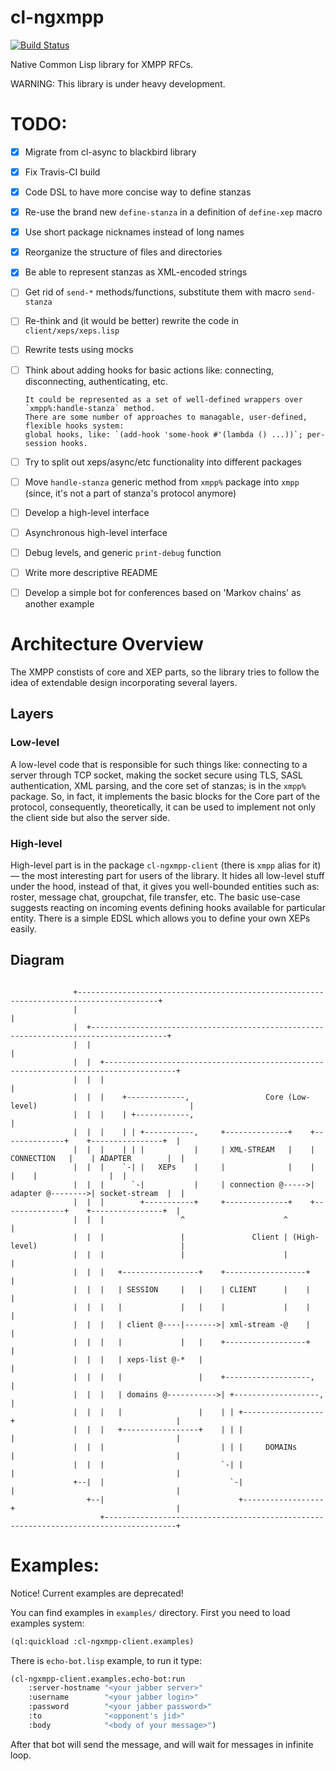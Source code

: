 # cl-ngxmpp


[![Build Status](https://travis-ci.org/grouzen/cl-ngxmpp.svg?branch=development)](https://travis-ci.org/grouzen/cl-ngxmpp)

Native Common Lisp library for XMPP RFCs.

WARNING: This library is under heavy development.

# TODO:

- [X] Migrate from cl-async to blackbird library
- [X] Fix Travis-CI build
- [X] Code DSL to have more concise way to define stanzas
- [X] Re-use the brand new `define-stanza` in a definition of `define-xep` macro
- [X] Use short package nicknames instead of long names
- [X] Reorganize the structure of files and directories
- [X] Be able to represent stanzas as XML-encoded strings
- [ ] Get rid of `send-*` methods/functions, substitute them with macro `send-stanza`
- [ ] Re-think and (it would be better) rewrite the code in `client/xeps/xeps.lisp`
- [ ] Rewrite tests using mocks
- [ ] Think about adding hooks for basic actions like: connecting, disconnecting, authenticating, etc.

      It could be represented as a set of well-defined wrappers over `xmpp%:handle-stanza` method.
      There are some number of approaches to managable, user-defined, flexible hooks system:
      global hooks, like: `(add-hook 'some-hook #'(lambda () ...))`; per-session hooks.

- [ ] Try to split out xeps/async/etc functionality into different packages
- [ ] Move `handle-stanza` generic method from `xmpp%` package into `xmpp`
      (since, it's not a part of stanza's protocol anymore)
- [ ] Develop a high-level interface
- [ ] Asynchronous high-level interface
- [ ] Debug levels, and generic `print-debug` function
- [ ] Write more descriptive README
- [ ] Develop a simple bot for conferences based on 'Markov chains' as another example


# Architecture Overview

The XMPP constists of core and XEP parts, so the library tries to follow
the idea of extendable design incorporating several layers.

## Layers

### Low-level

A low-level code that is responsible for such things like:
connecting to a server through TCP socket, making the socket secure using TLS,
SASL authentication, XML parsing, and the core set of stanzas; is in the `xmpp%` package.
So, in fact, it implements the basic blocks for the Core part of the protocol, consequently,
theoretically, it can be used to implement not only the client side but also the server side.

### High-level

High-level part is in the package `cl-ngxmpp-client` (there is `xmpp` alias for it) — the most
interesting part for users of the library. It hides all low-level stuff under the hood,
instead of that, it gives you well-bounded entities such as: roster, message chat, groupchat,
file transfer, etc. The basic use-case suggests reacting on incoming events defining hooks
available for particular entity. There is a simple EDSL which allows you to define your own
XEPs easily.

## Diagram

```

              +----------------------------------------------------------------------------------------+
              |                                                                                        |
              |  +---------------------------------------------------------------------------------------+
              |  |                                                                                       |
              |  |  +--------------------------------------------------------------------------------------+
              |  |  |                                                                                      |
              |  |  |    +-------------,                 Core (Low-level)                                  |
              |  |  |    | +------------,                                                                  |
              |  |  |    | | +-----------,     +--------------+    +--------------+    +----------------+  |
              |  |  |    | | |           |     | XML-STREAM   |    | CONNECTION   |    | ADAPTER        |  |
              |  |  |    `-| |   XEPs    |     |              |    |              |    |                |  |
              |  |  |      `-|           |     | connection @----->| adapter @-------->| socket-stream  |  |
              |  |  |        +-----------+     +--------------+    +--------------+    +----------------+  |
              |  |  |                 ^                      ^                                             |
              |  |  |                 |               Client | (High-level)                                |
              |  |  |                 |                      |                                             |
              |  |  |   +-----------------+    +------------------+                                        |
              |  |  |   | SESSION     |   |    | CLIENT      |    |                                        |
              |  |  |   |             |   |    |             |    |                                        |
              |  |  |   | client @----|------->| xml-stream -@    |                                        |
              |  |  |   |             |   |    +------------------+                                        |
              |  |  |   | xeps-list @-*   |                                                                |
              |  |  |   |                 |    +-------------------,                                       |
              |  |  |   | domains @----------->| +-------------------,                                     |
              |  |  |   |                 |    | | +------------------+                                    |
              |  |  |   +-----------------+    | | |                  |                                    |
              |  |  |                          | | |     DOMAINs      |                                    |
              |  |  |                          `-| |                  |                                    |
              +--|  |                            `-|                  |                                    |
                 +--|                              +------------------+                                    |
                    +--------------------------------------------------------------------------------------+

```

# Examples:

Notice! Current examples are deprecated!

You can find examples in `examples/` directory.
First you need to load examples system:

```commonlisp
(ql:quickload :cl-ngxmpp-client.examples)
```

There is `echo-bot.lisp` example, to run it type:

```commonlisp
(cl-ngxmpp-client.examples.echo-bot:run
    :server-hostname "<your jabber server>"
    :username        "<your jabber login>"
    :password        "<your jabber password>"
    :to              "<opponent's jid>"
    :body            "<body of your message>")
```

After that bot will send the message, and will wait for messages in infinite loop.

